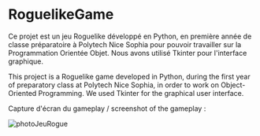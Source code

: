 # RoguelikeGame
Ce projet est un jeu Roguelike développé en Python, en première année de classe préparatoire à Polytech Nice Sophia pour pouvoir travailler sur la Programmation Orientée Objet. Nous avons utilisé Tkinter pour l'interface graphique.

This project is a Roguelike game developed in Python, during the first year of preparatory class at Polytech Nice Sophia, in order to work on Object-Oriented Programming. We used Tkinter for the graphical user interface.


    

Capture d'écran du gameplay / screenshot of the gameplay :



![photoJeuRogue](https://user-images.githubusercontent.com/120385973/229158326-74624701-3063-437b-8599-bc450ba4d513.png)
